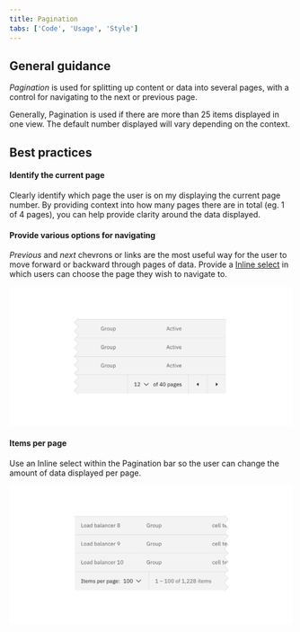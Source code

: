 ```yaml
---
title: Pagination
tabs: ['Code', 'Usage', 'Style']
---
```


## General guidance

_Pagination_ is used for splitting up content or data into several pages, with a control for navigating to the next or previous page.

Generally, Pagination is used if there are more than 25 items displayed in one view. The default number displayed will vary depending on the context.

## Best practices

#### Identify the current page

Clearly identify which page the user is on my displaying the current page number. By providing context into how many pages there are in total (eg. 1 of 4 pages), you can help provide clarity around the data displayed.

#### Provide various options for navigating

_Previous_ and _next_ chevrons or links are the most useful way for the user to move forward or backward through pages of data. Provide a [Inline select](/components/select) in which users can choose the page they wish to navigate to.

<image-component cols="8">

![Example of pagination controls on data table](images/pagination-usage-1.png)

</image-component>

#### Items per page

Use an Inline select within the Pagination bar so the user can change the amount of data displayed per page.

<image-component cols="8">

![Example of items per page on data table](images/pagination-usage-2.png)

</image-component>